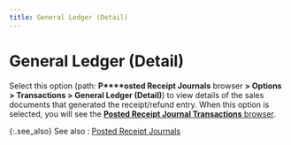 ```yaml
---
title: General Ledger (Detail)
---
```


# General Ledger (Detail)


Select this option (path: **P****osted Receipt Journals** browser **&gt; Options &gt; Transactions &gt; General Ledger (Detail)**) to view details of the sales documents that generated the receipt/refund entry. When this option is selected, you will see the [**Posted Receipt Journal Transactions** browser]({{site.acc_baseurl}}/misc/the_posted_receipt_journal_transactions_browser.html).


{:.see_also}
See also
: [Posted Receipt Journals]({{site.acc_baseurl}}/misc/posted_journals_receipt_journals_browser_option.html)
